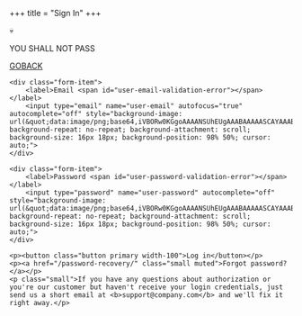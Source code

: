 +++
title = "Sign In"
+++
<form action="" data-component="validate" method="post" class="form form-centered"><input type="hidden" name="authorize-token" value="">
    <div class="message error" data-component="message"> <span class="close small"></span>
      💀<p>YOU SHALL NOT PASS</p><a class="button inverted small " href="/cloud3.github.io/" >GOBACK</a>
    </div>

    <div class="form-item">
        <label>Email <span id="user-email-validation-error"></span></label>
        <input type="email" name="user-email" autofocus="true" autocomplete="off" style="background-image: url(&quot;data:image/png;base64,iVBORw0KGgoAAAANSUhEUgAAABAAAAASCAYAAABSO15qAAAAAXNSR0IArs4c6QAAAPhJREFUOBHlU70KgzAQPlMhEvoQTg6OPoOjT+JWOnRqkUKHgqWP4OQbOPokTk6OTkVULNSLVc62oJmbIdzd95NcuGjX2/3YVI/Ts+t0WLE2ut5xsQ0O+90F6UxFjAI8qNcEGONia08e6MNONYwCS7EQAizLmtGUDEzTBNd1fxsYhjEBnHPQNG3KKTYV34F8ec/zwHEciOMYyrIE3/ehKAqIoggo9inGXKmFXwbyBkmSQJqmUNe15IRhCG3byphitm1/eUzDM4qR0TTNjEixGdAnSi3keS5vSk2UDKqqgizLqB4YzvassiKhGtZ/jDMtLOnHz7TE+yf8BaDZXA509yeBAAAAAElFTkSuQmCC&quot;); background-repeat: no-repeat; background-attachment: scroll; background-size: 16px 18px; background-position: 98% 50%; cursor: auto;">
    </div>

    <div class="form-item">
        <label>Password <span id="user-password-validation-error"></span></label>
        <input type="password" name="user-password" autocomplete="off" style="background-image: url(&quot;data:image/png;base64,iVBORw0KGgoAAAANSUhEUgAAABAAAAASCAYAAABSO15qAAAAAXNSR0IArs4c6QAAAPhJREFUOBHlU70KgzAQPlMhEvoQTg6OPoOjT+JWOnRqkUKHgqWP4OQbOPokTk6OTkVULNSLVc62oJmbIdzd95NcuGjX2/3YVI/Ts+t0WLE2ut5xsQ0O+90F6UxFjAI8qNcEGONia08e6MNONYwCS7EQAizLmtGUDEzTBNd1fxsYhjEBnHPQNG3KKTYV34F8ec/zwHEciOMYyrIE3/ehKAqIoggo9inGXKmFXwbyBkmSQJqmUNe15IRhCG3byphitm1/eUzDM4qR0TTNjEixGdAnSi3keS5vSk2UDKqqgizLqB4YzvassiKhGtZ/jDMtLOnHz7TE+yf8BaDZXA509yeBAAAAAElFTkSuQmCC&quot;); background-repeat: no-repeat; background-attachment: scroll; background-size: 16px 18px; background-position: 98% 50%; cursor: auto;">
    </div>

    <p><button class="button primary width-100">Log in</button></p>
    <p><a href="/password-recovery/" class="small muted">Forgot password?</a></p>
    <p class="small">If you have any questions about authorization or you're our customer but haven't receive your login credentials, just send us a short email at <b>support@company.com</b> and we'll fix it right away.</p>

</form>
